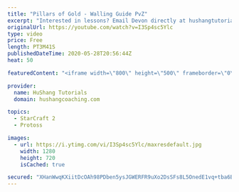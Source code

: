 ```yaml
---
title: "Pillars of Gold - Walling Guide PvZ"
excerpt: "Interested in lessons? Email Devon directly at hushangtutorials@outlook.com ------------------------------------------------------------------------------------------------------- Want to support HuShang Tutorials directly? Patreon is a website where you can contribute a monthly donation that will help"
originalUrl: https://youtube.com/watch?v=I3Sp4sc5Ylc
type: video
price: Free
length: PT3M41S
publishedDateTime: 2020-05-28T20:56:44Z
heat: 50

featuredContent: "<iframe width=\"800\" height=\"500\" frameborder=\"0\" src=\"https://www.youtube.com/embed/I3Sp4sc5Ylc\" allow=\"accelerometer; autoplay; encrypted-media; gyroscope; picture-in-picture\" allowfullscreen></iframe>"

provider:
  name: HuShang Tutorials
  domain: hushangcoaching.com

topics:
  - StarCraft 2
  - Protoss

images:
  - url: https://i.ytimg.com/vi/I3Sp4sc5Ylc/maxresdefault.jpg
    width: 1280
    height: 720
    isCached: true

secured: "XHanWwqKXiitDcOAh98PDben5ysJGWERFR9uXo2DsSFs8L5OnedE1vq+tba6BQdHvuX1fu+1E1YZPNiFOVMy2X760wdoa0jsnNkyYqeAaUAukO0ApXiUV7hMQhmm2Oj4b6v1yqOqC0YogrsXEarBFTPr/qRguLFLAX6FZI+VxfTaD9SIWuAspN9lv/KuxISugkyQNf0UIFFGjK2VEi9lAB8EnQptcFwDlwyfxRKuZNDepUJsb9ozxP9OQnN4XRMr3ux2YuEuV2Z38Vg2HyZB/ySSde9f5q3aGGAfyrC5Vu2NVYbrIovlvAOWQDRGG5x+htQsSpCDjAbPTk6I9WENwWAspmi657vuAE4rW+syJK2a4ktnw7krTnYCveOSAkcmKZEsHdsn9o+P+6dL+LbgoQwLR+i5+WsG4LE9CxTIkt4=;EcrsTyQEyP6rvMF12J29iQ=="
---
```


